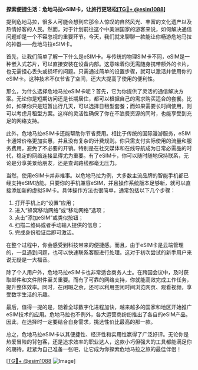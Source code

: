 **探索便捷生活：危地马拉eSIM卡，让旅行更轻松[[TG💪+ @esim1088](https://t.me/s/esim1088)]**

提到危地马拉，很多人可能会想到它那令人惊叹的自然风光、丰富的文化遗产以及热情好客的人民。然而，对于计划前往这个中美洲国家的游客来说，如何解决通信问题却是一个不容忽视的重要环节。今天，我们就来聊聊一款能让你畅游危地马拉的神器——危地马拉eSIM卡。

首先，让我们简单了解一下什么是eSIM卡。与传统的物理SIM卡不同，eSIM是一种嵌入式芯片，可以直接安装在设备内部。这意味着你无需随身携带额外的卡片，也无需担心丢失或损坏的问题。只需通过简单的设置步骤，就可以激活并使用你的eSIM卡。这种技术不仅节省了空间，还大大提高了使用的便利性。

那么，为什么选择危地马拉eSIM卡呢？首先，它为你提供了灵活的通信解决方案。无论你是短期访问还是长期居住，都可以根据自己的需求购买适合的套餐。比如，如果你只是短暂出行几天，可以选择日租型套餐；而如果需要长时间使用，则可以考虑月租型方案。这样的灵活性确保了你在不浪费资源的同时，也能享受到充足的网络支持。

此外，危地马拉eSIM卡还能帮助你节省费用。相比于传统的国际漫游服务，eSIM卡通常价格更加实惠，并且没有复杂的计费规则。你只需支付实际使用的流量和服务费用，避免了不必要的开销。特别是在社交媒体和在线导航成为日常必需品的时代，稳定的网络连接显得尤为重要。有了eSIM卡，你可以随时随地保持联系，无论是分享美景给朋友，还是查询路线都毫无压力。

当然，使用eSIM卡并非难事。以危地马拉为例，大多数主流品牌的智能手机都已经支持eSIM功能。只要你的手机兼容eSIM，并且操作系统版本足够新，就可以直接添加新的虚拟SIM卡。具体操作方法也很简单，通常包括以下几个步骤：

1. 打开手机上的“设置”应用；
2. 进入“蜂窝移动网络”或“移动网络”选项；
3. 点击“添加eSIM”或类似按钮；
4. 扫描二维码或者手动输入提供的信息；
5. 完成身份验证后即可激活。

在整个过程中，你会感受到科技带来的便捷感。而且，由于eSIM卡是云端管理的，一旦遇到问题，也可以快速联系客服进行处理。这对于初次尝试的新手用户来说无疑是一大福音。

除了个人用户外，危地马拉eSIM卡也非常适合商务人士。在跨国会议中，及时获取邮件和文件附件至关重要。而有了可靠的网络支持，你就能高效完成工作任务，提升整体效率。同时，在闲暇之余，还可以利用空闲时间浏览网页、观看视频，享受数字生活的乐趣。

最后，值得一提的是，随着全球数字化进程加快，越来越多的国家和地区开始推广eSIM技术的应用。危地马拉也不例外，各大运营商纷纷推出了各自的eSIM产品。因此，在选择时一定要结合自身需求，挑选性价比最高的那一款。

总之，危地马拉eSIM卡以其便捷性、经济性和实用性赢得了广泛好评。无论你是热爱冒险的背包客，还是追求效率的职业达人，这款小巧但强大的工具都能满足你的期待。赶紧为自己准备一张吧，让它成为你探索危地马拉之旅的最佳伴侣！

[[TG💪+ @esim1088](https://t.me/s/esim1088) ![Image](https://i.postimg.cc/4NQfJmqS/Snipaste-2025-05-13-00-14-12.png)]